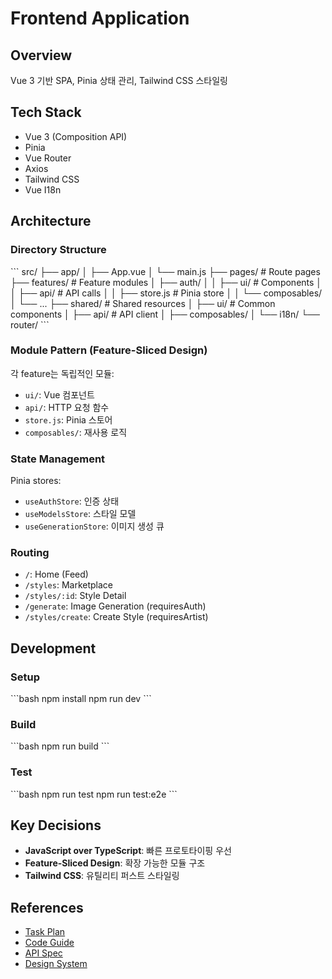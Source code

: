 # Frontend Application

## Overview
Vue 3 기반 SPA, Pinia 상태 관리, Tailwind CSS 스타일링

## Tech Stack
- Vue 3 (Composition API)
- Pinia
- Vue Router
- Axios
- Tailwind CSS
- Vue I18n

## Architecture

### Directory Structure
\```
src/
├── app/
│   ├── App.vue
│   └── main.js
├── pages/              # Route pages
├── features/           # Feature modules
│   ├── auth/
│   │   ├── ui/         # Components
│   │   ├── api/        # API calls
│   │   ├── store.js    # Pinia store
│   │   └── composables/
│   └── ...
├── shared/             # Shared resources
│   ├── ui/             # Common components
│   ├── api/            # API client
│   ├── composables/
│   └── i18n/
└── router/
\```

### Module Pattern (Feature-Sliced Design)
각 feature는 독립적인 모듈:
- `ui/`: Vue 컴포넌트
- `api/`: HTTP 요청 함수
- `store.js`: Pinia 스토어
- `composables/`: 재사용 로직

### State Management
Pinia stores:
- `useAuthStore`: 인증 상태
- `useModelsStore`: 스타일 모델
- `useGenerationStore`: 이미지 생성 큐

### Routing
- `/`: Home (Feed)
- `/styles`: Marketplace
- `/styles/:id`: Style Detail
- `/generate`: Image Generation (requiresAuth)
- `/styles/create`: Create Style (requiresArtist)

## Development

### Setup
\```bash
npm install
npm run dev
\```

### Build
\```bash
npm run build
\```

### Test
\```bash
npm run test
npm run test:e2e
\```

## Key Decisions
- **JavaScript over TypeScript**: 빠른 프로토타이핑 우선
- **Feature-Sliced Design**: 확장 가능한 모듈 구조
- **Tailwind CSS**: 유틸리티 퍼스트 스타일링

## References
- [Task Plan](PLAN.md)
- [Code Guide](GUIDE.md)
- [API Spec](../../docs/API.md)
- [Design System](../../design/README.md)